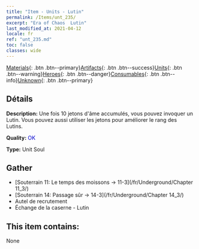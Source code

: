 ```yaml
---
title: "Item - Units - Lutin"
permalink: /Items/unt_235/
excerpt: "Era of Chaos  Lutin"
last_modified_at: 2021-04-12
locale: fr
ref: "unt_235.md"
toc: false
classes: wide
---
```

 [Materials](/fr/Items/){: .btn .btn--primary}[Artifacts](/fr/Items/Artifacts/){: .btn .btn--success}[Units](/fr/Items/Units/){: .btn .btn--warning}[Heroes](/fr/Items/Heroes/){: .btn .btn--danger}[Consumables](/fr/Items/Consumables/){: .btn .btn--info}[Unknown](/fr/Items/Unknown/){: .btn .btn--primary}

## Détails
 **Description:** Une fois 10 jetons d'âme accumulés, vous pouvez invoquer un Lutin. Vous pouvez aussi utiliser les jetons pour améliorer le rang des Lutins.

 **Quality:** <span style="color: #0000CD">OK</span>

 **Type:** Unit Soul

## Gather

*    [Souterrain 11: Le temps des moissons -> 11-3](/fr/Underground/Chapter 11_3/) 
*    [Souterrain 14: Passage sûr -> 14-3](/fr/Underground/Chapter 14_3/) 
*    Autel de recrutement 
*    Échange de la caserne - Lutin 

## This item contains:

  None

